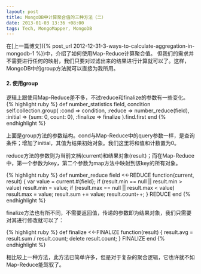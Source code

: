 ```yaml
---
layout: post
title: MongoDB中计算聚合值的三种方法（二）
date: 2013-01-03 13:36 +08:00
tags: Tech, MongoMapper, MongoDB
---
```


在[上一篇博文]({% post_url 2012-12-31-3-ways-to-calculate-aggregation-in-mongodb-1 %})中，介绍了如何使用Map-Reduce计算聚合值。
但我们的需求并不需要进行任何的映射，我们只要对过滤出来的结果进行计算就可以了。这样，MongoDB中的group方法就可以直接为我所用。

<h4>2. 使用group</h4>

逻辑上跟使用Map-Reduce差不多，不过reduce和finalize的参数有一些变化。
{% highlight ruby %}
def number_statistics field, condition
  self.collection.group(
      :cond => condition,
      :reduce => number_reduce(field),
      :initial => {sum: 0, count: 0},
      :finalize => finalize
  ).find.first
end
{% endhighlight %}

上面是group方法的参数结构。cond与Map-Reduce中的query参数一样，是查询条件；增加了initial，其值为结果初始对象。我们这里将和值和计数置为0。

reduce方法的参数则为当前文档(current)和结果对象(result)；而在Map-Reduce中，第一个参数为key，第二个参数为map方法中映射到该key的所有对象。

{% highlight ruby %}
def number_reduce field
  <<-REDUCE
    function(current, result) {
      var value = current.#{field};
      if (result.min == null || result.min > value) result.min = value;
      if (result.max == null || result.max < value) result.max = value;
      result.sum += value;
      result.count++;
    }
  REDUCE
end
{% endhighlight %}

finalize方法也有所不同，不需要返回值，传递的参数即为结果对象，我们只需要对其进行修改就可以了：

{% highlight ruby %}
def finalize
  <<-FINALIZE
    function(result) {
      result.avg = result.sum / result.count;
      delete result.count;
    }
  FINALIZE
end
{% endhighlight %}

相比较上一种方法，此方法已简单许多，但是对于复杂的聚合逻辑，它也许就不如Map-Reduce能驾驭了。